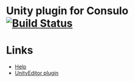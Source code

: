 # Unity plugin for Consulo [![Build Status](https://ci.consulo.io/job/consulo-unity3d/badge/icon)](https://ci.consulo.io/job/consulo-unity3d/)

# Links
  * [Help](https://consulo.help/plugins/consulo.unity3d/)
  * [UnityEditor plugin](https://github.com/consulo/UnityEditorConsuloPlugin)
